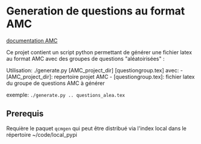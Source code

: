 # Generation de questions au format AMC

[documentation AMC](https://download.auto-multiple-choice.net/auto-multiple-choice.en.pdf)

Ce projet contient un script python permettant de générer une fichier latex au format AMC avec des groupes de questions "aléatoirisées" :

Utilisation: ./generate.py [AMC_project_dir] [questiongroup.tex]
    avec:
    - [AMC_project_dir]: repertoire projet AMC
    - [questiongroup.tex]: fichier latex du groupe de questions AMC à générer

exemple: `./generate.py .. questions_alea.tex`

## Prerequis

Requière le paquet `qcmgen` qui peut être distribué via l'index local dans le répertoire ~/code/local_pypi